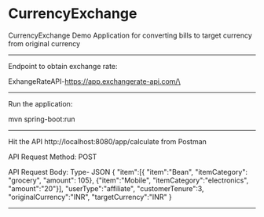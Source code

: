 # CurrencyExchange
CurrencyExchange Demo Application for converting bills to target currency from original currency

***********************************************************
Endpoint to obtain exchange rate:

ExhangeRateAPI-https://app.exchangerate-api.com/\
***********************************************************
Run the application:

mvn spring-boot:run
***********************************************************
Hit the API http://localhost:8080/app/calculate from Postman

API Request Method: POST

API Request Body: Type- JSON
{
   "item":[{ "item":"Bean",
    "itemCategory": "grocery",
    "amount": 105},
    {"item":"Mobile",
    "itemCategory":"electronics",
    "amount":"20"}],
    "userType":"affiliate",
    "customerTenure":3,
    "originalCurrency":"INR",
    "targetCurrency":"INR"
}
***********************************************************